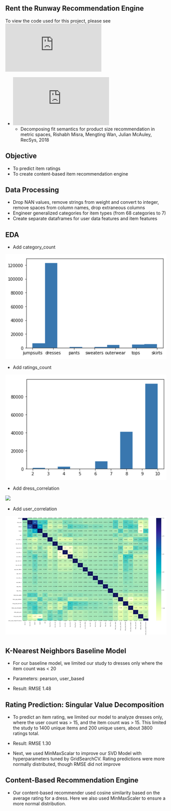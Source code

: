 Rent the Runway Recommendation Engine
-
To view the code used for this project, please see ![Recommendations.py](https://github.com/befowle/Recommend_The_Runway/blob/master/Recommendations.py)

  - ![Data Source:](https://cseweb.ucsd.edu/~jmcauley/datasets.html)
    - Decomposing fit semantics for product size recommendation in metric spaces, Rishabh Misra, Mengting Wan, Julian McAuley, RecSys, 2018

Objective
-
- To predict item ratings
- To create content-based item recommendation engine

Data Processing
-
- Drop NAN values, remove strings from weight and convert to integer, remove spaces from column names, drop extraneous columns
- Engineer generalized categories for item types (from 68 categories to 7)
- Create separate dataframes for user data features and item features

EDA
-
- Add category_count

<img src = "images/category_count.png">

- Add ratings_count

<img src = "images/ratings_count.png">

- Add dress_correlation
<img src = "images/dress_correlation.png">

- Add user_correlation
<img src = "images/user_correlation.png">
 
K-Nearest Neighbors Baseline Model
-
- For our baseline model, we limited our study to dresses only where the item count was < 20

- Parameters: pearson, user_based
- Result: RMSE 1.48

Rating Prediction: Singular Value Decomposition
-
- To predict an item rating, we limited our model to analyze dresses only, where the user count was > 15, and the item count was > 15. This limited the study to 1400 unique items and 200 unique users, about 3800 ratings total.

- Result: RMSE 1.30

- Next, we used MinMaxScalar to improve our SVD Model with hyperparameters tuned by GridSearchCV. Rating predictions were more normally distributed, though RMSE did not improve

Content-Based Recommendation Engine
-
- Our content-based recommender used cosine similarity based on the average rating for a dress. Here we also used MinMaxScaler to ensure a more normal distribution.
